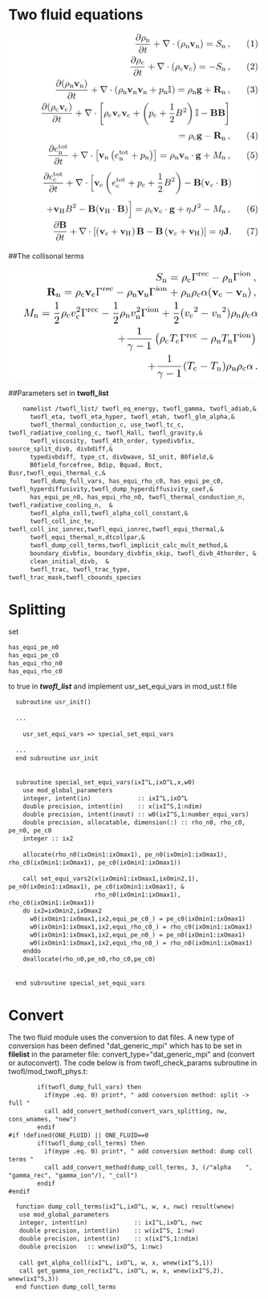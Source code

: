 # Two fluid equations 
![](figmovdir/twofl_eq.png)
##The collisonal terms

![](figmovdir/twofl_eq_coll.png)

##Parameters set in **twofl\_list**

```
    namelist /twofl_list/ twofl_eq_energy, twofl_gamma, twofl_adiab,&
      twofl_eta, twofl_eta_hyper, twofl_etah, twofl_glm_alpha,& 
      twofl_thermal_conduction_c, use_twofl_tc_c, twofl_radiative_cooling_c, twofl_Hall, twofl_gravity,&
      twofl_viscosity, twofl_4th_order, typedivbfix, source_split_divb, divbdiff,&
      typedivbdiff, type_ct, divbwave, SI_unit, B0field,&
      B0field_forcefree, Bdip, Bquad, Boct, Busr,twofl_equi_thermal_c,&
      twofl_dump_full_vars, has_equi_rho_c0, has_equi_pe_c0, twofl_hyperdiffusivity,twofl_dump_hyperdiffusivity_coef,&
      has_equi_pe_n0, has_equi_rho_n0, twofl_thermal_conduction_n, twofl_radiative_cooling_n,  &
      twofl_alpha_coll,twofl_alpha_coll_constant,&
      twofl_coll_inc_te, twofl_coll_inc_ionrec,twofl_equi_ionrec,twofl_equi_thermal,&
      twofl_equi_thermal_n,dtcollpar,&
      twofl_dump_coll_terms,twofl_implicit_calc_mult_method,&
      boundary_divbfix, boundary_divbfix_skip, twofl_divb_4thorder, &
      clean_initial_divb,  &
      twofl_trac, twofl_trac_type, twofl_trac_mask,twofl_cbounds_species 
``` 

# Splitting

set 
```
has_equi_pe_n0
has_equi_pe_c0
has_equi_rho_n0
has_equi_rho_c0
```
to true in ***twofl\_list***
and implement usr\_set\_equi\_vars in mod\_ust.t file



```
  subroutine usr_init()

  ...

    usr_set_equi_vars => special_set_equi_vars
  
  ...
  end subroutine usr_init


  subroutine special_set_equi_vars(ixI^L,ixO^L,x,w0)
    use mod_global_parameters
    integer, intent(in)             :: ixI^L,ixO^L
    double precision, intent(in)    :: x(ixI^S,1:ndim)
    double precision, intent(inout) :: w0(ixI^S,1:number_equi_vars)
    double precision, allocatable, dimension(:) :: rho_n0, rho_c0, pe_n0, pe_c0
    integer :: ix2

    allocate(rho_n0(ixOmin1:ixOmax1), pe_n0(ixOmin1:ixOmax1), rho_c0(ixOmin1:ixOmax1), pe_c0(ixOmin1:ixOmax1))

    call set_equi_vars2(x(ixOmin1:ixOmax1,ixOmin2,1), pe_n0(ixOmin1:ixOmax1), pe_c0(ixOmin1:ixOmax1), &
                        rho_n0(ixOmin1:ixOmax1), rho_c0(ixOmin1:ixOmax1))
    do ix2=ixOmin2,ixOmax2
      w0(ixOmin1:ixOmax1,ix2,equi_pe_c0_) = pe_c0(ixOmin1:ixOmax1)
      w0(ixOmin1:ixOmax1,ix2,equi_rho_c0_) = rho_c0(ixOmin1:ixOmax1)
      w0(ixOmin1:ixOmax1,ix2,equi_pe_n0_) = pe_n0(ixOmin1:ixOmax1)
      w0(ixOmin1:ixOmax1,ix2,equi_rho_n0_) = rho_n0(ixOmin1:ixOmax1)
    enddo
    deallocate(rho_n0,pe_n0,rho_c0,pe_c0)


  end subroutine special_set_equi_vars

```


# Convert

The two fluid module uses the conversion to dat files.  A new type of conversion has been defined "dat_generic_mpi"
which has to be set in **filelist** in the parameter file:
    convert_type="dat_generic_mpi"
and (convert or autoconvert). 
The code below is from twofl\_check\_params subroutine in twofl/mod\_twofl\_phys.t:

```
        if(twofl_dump_full_vars) then
          if(mype .eq. 0) print*, " add conversion method: split -> full "
          call add_convert_method(convert_vars_splitting, nw, cons_wnames, "new")
        endif
#if !defined(ONE_FLUID) || ONE_FLUID==0
        if(twofl_dump_coll_terms) then
          if(mype .eq. 0) print*, " add conversion method: dump coll terms "
          call add_convert_method(dump_coll_terms, 3, (/"alpha    ", "gamma_rec", "gamma_ion"/), "_coll")
        endif
#endif

```

```
  function dump_coll_terms(ixI^L,ixO^L, w, x, nwc) result(wnew)
   use mod_global_parameters
   integer, intent(in)             :: ixI^L,ixO^L, nwc
   double precision, intent(in)    :: w(ixI^S, 1:nw)
   double precision, intent(in)    :: x(ixI^S,1:ndim)
   double precision   :: wnew(ixO^S, 1:nwc)

   call get_alpha_coll(ixI^L, ixO^L, w, x, wnew(ixI^S,1))
   call get_gamma_ion_rec(ixI^L, ixO^L, w, x, wnew(ixI^S,2), wnew(ixI^S,3))
  end function dump_coll_terms

```
